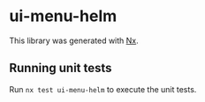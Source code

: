 # ui-menu-helm

This library was generated with [Nx](https://nx.dev).

## Running unit tests

Run `nx test ui-menu-helm` to execute the unit tests.
